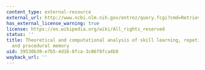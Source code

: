 ```yaml
---
content_type: external-resource
external_url: http://www.ncbi.nlm.nih.gov/entrez/query.fcgi?cmd=Retrieve&db=PubMed&dopt=Citation&list_uids=11990324
has_external_license_warning: true
license: https://en.wikipedia.org/wiki/All_rights_reserved
status: ''
title: Theoretical and computational analysis of skill learning, repetition priming,
  and procedural memory
uid: 39530b30-e7b5-4d16-8fca-3c06f8fca4b9
wayback_url: ''
---
```

